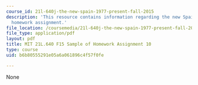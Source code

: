 ```yaml
---
course_id: 21l-640j-the-new-spain-1977-present-fall-2015
description: 'This resource contains information regarding the new Spain: Sample of
  homework assignment.'
file_location: /coursemedia/21l-640j-the-new-spain-1977-present-fall-2015/b6b80555291e05a6a061896c4f57f0fe_MIT21L_640JF15_HW10.pdf
file_type: application/pdf
layout: pdf
title: MIT 21L.640 F15 Sample of Homework Assignment 10
type: course
uid: b6b80555291e05a6a061896c4f57f0fe

---
```

None
